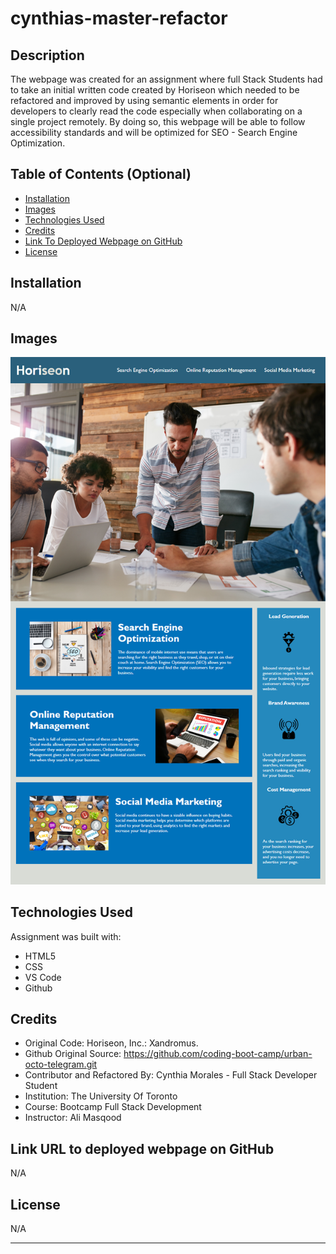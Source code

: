# cynthias-master-refactor

## Description

The webpage was created for an assignment where full Stack Students had to take an initial written code created by Horiseon which needed to be refactored and improved by using semantic elements in order for developers to clearly read the code especially when collaborating on a single project remotely. By doing so, this webpage will be able to follow accessibility standards and will be optimized for SEO - Search Engine Optimization.

## Table of Contents (Optional)

- [Installation](#installation)
- [Images](#images) 
- [Technologies Used](#technologies-used)
- [Credits](#credits)
- [Link To Deployed Webpage on GitHub](#link-url-to-deployed-webpage-on-github)
- [License](#license)

## Installation

N/A

## Images
![Website Preview Image](/assets/images/01-html-css-git-homework-demo.png)

## Technologies Used

Assignment was built with:
- HTML5
- CSS
- VS Code
- Github


## Credits

- Original Code: Horiseon, Inc.: Xandromus.
- Github Original Source: https://github.com/coding-boot-camp/urban-octo-telegram.git
- Contributor and Refactored By: Cynthia Morales - Full Stack Developer Student
- Institution: The University Of Toronto
- Course: Bootcamp Full Stack Development
- Instructor: Ali Masqood


## Link URL to deployed webpage on GitHub

N/A

## License

N/A


---